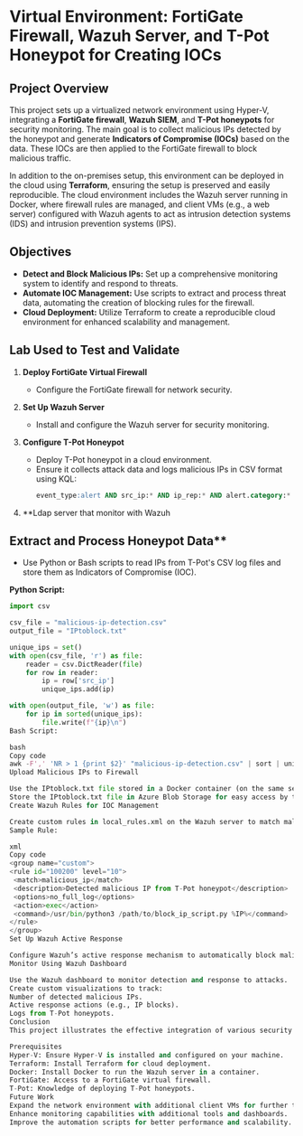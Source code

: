# Virtual Environment: FortiGate Firewall, Wazuh Server, and T-Pot Honeypot for Creating IOCs

## Project Overview

This project sets up a virtualized network environment using Hyper-V, integrating a **FortiGate firewall**, **Wazuh SIEM**, and **T-Pot honeypots** for security monitoring. The main goal is to collect malicious IPs detected by the honeypot and generate **Indicators of Compromise (IOCs)** based on the data. These IOCs are then applied to the FortiGate firewall to block malicious traffic.

In addition to the on-premises setup, this environment can be deployed in the cloud using **Terraform**, ensuring the setup is preserved and easily reproducible. The cloud environment includes the Wazuh server running in Docker, where firewall rules are managed, and client VMs (e.g., a web server) configured with Wazuh agents to act as intrusion detection systems (IDS) and intrusion prevention systems (IPS).

## Objectives

- **Detect and Block Malicious IPs:** Set up a comprehensive monitoring system to identify and respond to threats.
- **Automate IOC Management:** Use scripts to extract and process threat data, automating the creation of blocking rules for the firewall.
- **Cloud Deployment:** Utilize Terraform to create a reproducible cloud environment for enhanced scalability and management.

## Lab Used to Test and Validate

1. **Deploy FortiGate Virtual Firewall**
   - Configure the FortiGate firewall for network security.

2. **Set Up Wazuh Server**
   - Install and configure the Wazuh server for security monitoring.

3. **Configure T-Pot Honeypot**
   - Deploy T-Pot honeypot in a cloud environment.
   - Ensure it collects attack data and logs malicious IPs in CSV format using KQL:
     ```sql
     event_type:alert AND src_ip:* AND ip_rep:* AND alert.category:*
     ```
 4. **Ldap server that monitor with Wazuh
    

## Extract and Process Honeypot Data**
   - Use Python or Bash scripts to read IPs from T-Pot's CSV log files and store them as Indicators of Compromise (IOC).

   **Python Script:**
   ```python
   import csv

   csv_file = "malicious-ip-detection.csv"
   output_file = "IPtoblock.txt"

   unique_ips = set()
   with open(csv_file, 'r') as file:
       reader = csv.DictReader(file)
       for row in reader:
           ip = row['src_ip']
           unique_ips.add(ip)

   with open(output_file, 'w') as file:
       for ip in sorted(unique_ips):
           file.write(f"{ip}\n")
Bash Script:

bash
Copy code
awk -F',' 'NR > 1 {print $2}' "malicious-ip-detection.csv" | sort | uniq > "IPtoblock.txt"
Upload Malicious IPs to Firewall

Use the IPtoblock.txt file stored in a Docker container (on the same server as the Wazuh SIEM) and upload it to the FortiGate firewall.
Store the IPtoblock.txt file in Azure Blob Storage for easy access by the Wazuh server.
Create Wazuh Rules for IOC Management

Create custom rules in local_rules.xml on the Wazuh server to match malicious IPs.
Sample Rule:

xml
Copy code
<group name="custom">
  <rule id="100200" level="10">
    <match>malicious_ip</match>
    <description>Detected malicious IP from T-Pot honeypot</description>
    <options>no_full_log</options>
    <action>exec</action>
    <command>/usr/bin/python3 /path/to/block_ip_script.py %IP%</command>
  </rule>
</group>
Set Up Wazuh Active Response

Configure Wazuh’s active response mechanism to automatically block malicious IPs in FortiGate using the extracted IOC data.
Monitor Using Wazuh Dashboard

Use the Wazuh dashboard to monitor detection and response to attacks.
Create custom visualizations to track:
Number of detected malicious IPs.
Active response actions (e.g., IP blocks).
Logs from T-Pot honeypots.
Conclusion
This project illustrates the effective integration of various security technologies to automate threat detection and response processes. The setup enhances the security posture of the environment by continuously monitoring for malicious activity and proactively blocking threats.

Prerequisites
Hyper-V: Ensure Hyper-V is installed and configured on your machine.
Terraform: Install Terraform for cloud deployment.
Docker: Install Docker to run the Wazuh server in a container.
FortiGate: Access to a FortiGate virtual firewall.
T-Pot: Knowledge of deploying T-Pot honeypots.
Future Work
Expand the network environment with additional client VMs for further testing and validation.
Enhance monitoring capabilities with additional tools and dashboards.
Improve the automation scripts for better performance and scalability.
